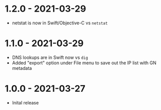 # 1.2.0 - 2021-03-29
- netstat is now in Swift/Objective-C vs `netstat`

# 1.1.0 - 2021-03-29
- DNS lookups are in Swift now vs `dig`
- Added "export" option under File menu to save out the IP list with GN metadata

# 1.0.0 - 2021-03-27
- Inital release


